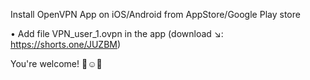 Install OpenVPN App on iOS/Android from AppStore/Google Play store

• Add file VPN_user_1.ovpn in the app (download ↘️: https://shorts.one/JUZBM)

You're welcome! 👏☺️🎉
